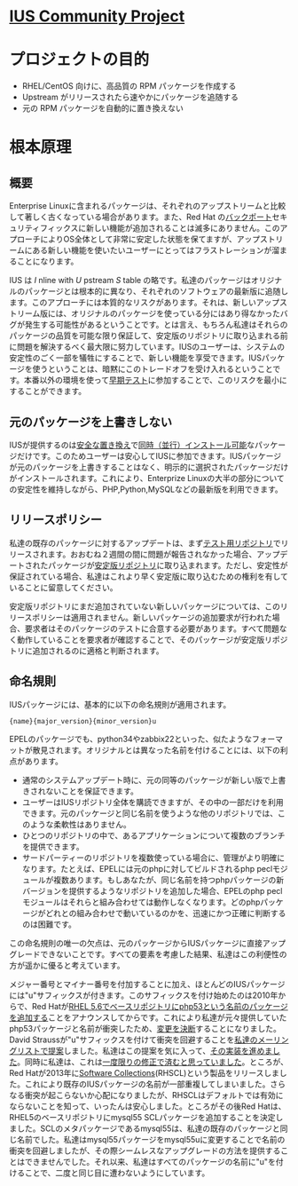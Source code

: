 # [IUS Community Project](https://ius.io/)

# プロジェクトの目的

- RHEL/CentOS 向けに、高品質の RPM パッケージを作成する
- Upstream がリリースされたら速やかにパッケージを追随する
- 元の RPM パッケージを自動的に置き換えない

# 根本原理

## 概要

Enterprise Linuxに含まれるパッケージは、それぞれのアップストリームと比較して著しく古くなっている場合があります。また、Red Hat の[バックポート](https://access.redhat.com/security/updates/backporting)セキュリティフィックスに新しい機能が追加されることは滅多にありません。このアプローチによりOS全体として非常に安定した状態を保てますが、アップストリームにある新しい機能を使いたいユーザーにとってはフラストレーションが溜まることになります。

IUS は _I_ nline with _U_ pstream _S_ table の略です。私達のパッケージはオリジナルのパッケージとは根本的に異なり、それぞれのソフトウェアの最新版に追随します。このアプローチには本質的なリスクがあります。それは、新しいアップストリーム版には、オリジナルのパッケージを使っている分にはあり得なかったバグが発生する可能性があるということです。とは言え、もちろん私達はそれらのパッケージの品質を可能な限り保証して、安定版のリポジトリに取り込まれる前に問題を解決するべく最大限に努力しています。IUSのユーザーは、システムの安定性のごく一部を犠牲にすることで、新しい機能を享受できます。IUSパッケージを使うということは、暗黙にこのトレードオフを受け入れるということです。本番以外の環境を使って[早期テスト](https://ius.io/Contributing/#early-testing)に参加することで、このリスクを最小にすることができます。

## 元のパッケージを上書きしない

IUSが提供するのは[安全な置き換え](https://ius.io/SafeRepo/#safe-replacement-package)で[同時（並行）インストール可能](https://ius.io/SafeRepo/#parallel-installable-package)なパッケージだけです。このためユーザーは安心してIUSに参加できます。IUSパッケージが元のパッケージを上書きすることはなく、明示的に選択されたパッケージだけがインストールされます。これにより、Enterprize Linuxの大半の部分についての安定性を維持しながら、PHP,Python,MySQLなどの最新版を利用できます。

## リリースポリシー

私達の既存のパッケージに対するアップデートは、まず[テスト用リポジトリ](https://dl.iuscommunity.org/pub/ius/testing/)でリリースされます。おおむね２週間の間に問題が報告されなかった場合、アップデートされたパッケージが[安定版リポジトリ](https://dl.iuscommunity.org/pub/ius/stable/)に取り込まれます。ただし、安定性が保証されている場合、私達はこれより早く安定版に取り込むための権利を有していることに留意してください。

安定版リポジトリにまだ追加されていない新しいパッケージについては、このリリースポリシーは適用されません。新しいパッケージの追加要求が行われた場合、要求者はそのパッケージのテストに合意する必要があります。すべて問題なく動作していることを要求者が確認することで、そのパッケージが安定版リポジトリに追加されるのに適格と判断されます。

## 命名規則

IUSパッケージには、基本的に以下の命名規則が適用されます。

```
{name}{major_version}{minor_version}u
```

EPELのパッケージでも、python34やzabbix22といった、似たようなフォーマットが散見されます。オリジナルとは異なった名前を付けることには、以下の利点があります。

- 通常のシステムアップデート時に、元の同等のパッケージが新しい版で上書きされないことを保証できます。
- ユーザーはIUSリポジトリ全体を購読できますが、その中の一部だけを利用できます。元のパッケージと同じ名前を使うような他のリポジトリでは、このような柔軟性はありません。
- ひとつのリポジトリの中で、あるアプリケーションについて複数のブランチを提供できます。
- サードパーティーのリポジトリを複数使っている場合に、管理がより明確になります。たとえば、EPELには元のphpに対してビルドされるphp peclモジュールが複数あります。もしあなたが、同じ名前を持つphpパッケージの新バージョンを提供するようなリポジトリを追加した場合、EPELのphp peclモジュールはそれらと組み合わせては動作しなくなります。どのphpパッケージがどれとの組み合わせで動いているのかを、迅速にかつ正確に判断するのは困難です。

この命名規則の唯一の欠点は、元のパッケージからIUSパッケージに直接アップグレードできないことです。すべての要素を考慮した結果、私達はこの利便性の方が遥かに優ると考えています。

メジャー番号とマイナー番号を付加することに加え、ほとんどのIUSパッケージには"u"サフィックスが付きます。このサフィックスを付け始めたのは2010年からで、Red Hatが[RHEL 5.6でベースリポジトリにphp53という名前のパッケージを追加する](https://access.redhat.com/documentation/en-US/Red_Hat_Enterprise_Linux/5/html/5.6_Release_Notes/ar01s04.html)ことをアナウンスしてからです。これにより私達が元々提供していたphp53パッケージと名前が衝突したため、[変更を決断](https://lists.launchpad.net/ius-community/msg00145.html)することになりました。David Straussが"u"サフィックスを付けて衝突を回避することを[私達のメーリングリストで提案](https://lists.launchpad.net/ius-community/msg00151.html)しました。私達はこの提案を気に入って、[その実装を進めました](https://bugs.launchpad.net/ius/+bug/691755)。同時に私達は、これは[一度限りの修正で済むと思っていました](https://lists.launchpad.net/ius-community/msg00152.html)。ところが、Red Hatが2013年に[Software Collections](https://developerblog.redhat.com/2013/09/12/rhscl1-ga/)(RHSCL)という製品をリリースしました。これにより既存のIUSパッケージの名前が一部重複してしまいました。さらなる衝突が起こらないか心配になりましたが、RHSCLはデフォルトでは有効にならないことを知って、いったんは安心しました。ところがその後Red Hatは、RHEL5のベースリポジトリにmysql55 SCLパッケージを追加することを決定しました。SCLのメタパッケージであるmysql55は、私達の既存のパッケージと同じ名前でした。私達はmysql55パッケージをmysql55uに変更することで名前の衝突を回避しましたが、その際シームレスなアップグレードの方法を提供することはできませんでした。それ以来、私達はすべてのパッケージの名前に"u"を付けることで、二度と同じ目に遭わないようにしています。

